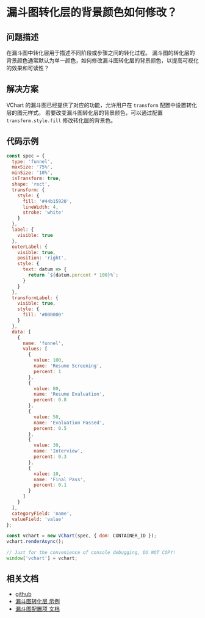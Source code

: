 # 漏斗图转化层的背景颜色如何修改？

## 问题描述

在漏斗图中转化层用于描述不同阶段或步骤之间的转化过程。
漏斗图的转化层的背景颜色通常默认为单一颜色，如何修改漏斗图转化层的背景颜色，以提高可视化的效果和可读性？

## 解决方案

VChart 的漏斗图已经提供了对应的功能，允许用户在 `transform` 配置中设置转化层的图元样式。
若要改变漏斗图转化层的背景颜色，可以通过配置 `transform.style.fill` 修改转化层的背景色。

## 代码示例

```javascript livedemo
const spec = {
  type: 'funnel',
  maxSize: '75%',
  minSize: '10%',
  isTransform: true,
  shape: 'rect',
  transform: {
    style: {
      fill: '#44b15920',
      lineWidth: 4,
      stroke: 'white'
    }
  },
  label: {
    visible: true
  },
  outerLabel: {
    visible: true,
    position: 'right',
    style: {
      text: datum => {
        return `${datum.percent * 100}%`;
      }
    }
  },
  transformLabel: {
    visible: true,
    style: {
      fill: '#000000'
    }
  },
  data: [
    {
      name: 'funnel',
      values: [
        {
          value: 100,
          name: 'Resume Screening',
          percent: 1
        },
        {
          value: 80,
          name: 'Resume Evaluation',
          percent: 0.8
        },
        {
          value: 50,
          name: 'Evaluation Passed',
          percent: 0.5
        },
        {
          value: 30,
          name: 'Interview',
          percent: 0.3
        },
        {
          value: 10,
          name: 'Final Pass',
          percent: 0.1
        }
      ]
    }
  ],
  categoryField: 'name',
  valueField: 'value'
};

const vchart = new VChart(spec, { dom: CONTAINER_ID });
vchart.renderAsync();

// Just for the convenience of console debugging, DO NOT COPY!
window['vchart'] = vchart;
```

## 相关文档

- [github](https://github.com/VisActor/VChart)
- [漏斗图转化层 示例](https://visactor.io/vchart/demo/funnel-chart/rect-funnel?keyword=funnelChart)
- [漏斗图配置项 文档](https://visactor.io/vchart/option/funnelChart#transform)

